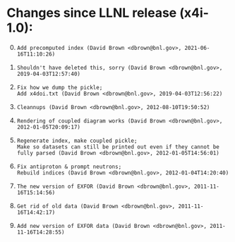 # Changes since LLNL release (x4i-1.0):

   0.     Add precomputed index (David Brown <dbrown@bnl.gov>, 2021-06-16T11:10:26)
   1.     Shouldn't have deleted this, sorry (David Brown <dbrown@bnl.gov>, 2019-04-03T12:57:40)
   2.     Fix how we dump the pickle;
          Add x4doi.txt (David Brown <dbrown@bnl.gov>, 2019-04-03T12:56:22)
   3.     Cleannups (David Brown <dbrown@bnl.gov>, 2012-08-10T19:50:52)
   4.     Rendering of coupled diagram works (David Brown <dbrown@bnl.gov>, 2012-01-05T20:09:17)
   5.     Regenerate index, make coupled pickle;
          Make so datasets can still be printed out even if they cannot be fully parsed (David Brown <dbrown@bnl.gov>, 2012-01-05T14:56:01)
   6.     Fix antiproton & prompt neutrons;
          Rebuild indices (David Brown <dbrown@bnl.gov>, 2012-01-04T14:20:40)
   7.     The new version of EXFOR (David Brown <dbrown@bnl.gov>, 2011-11-16T15:14:56)
   8.     Get rid of old data (David Brown <dbrown@bnl.gov>, 2011-11-16T14:42:17)
   9.     Add new version of EXFOR data (David Brown <dbrown@bnl.gov>, 2011-11-16T14:28:55)
